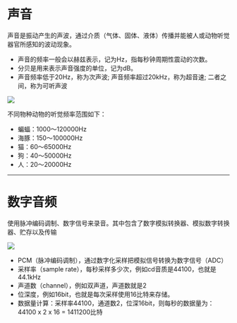 # 声音
声音是振动产生的声波，通过介质（气体、固体、液体）传播并能被人或动物听觉器官所感知的波动现象。

* 声音的频率一般会以赫兹表示，记为Hz，指每秒钟周期性震动的次数。
* 分贝是用来表示声音强度的单位，记为dB。
* 声音频率低于20Hz，称为次声波; 声音频率超过20kHz，称为超音速; 二者之间，称为可听声波

<img src="/sound-range.png" />

不同物种动物的听觉频率范围如下：

* 蝙蝠：1000～120000Hz
* 海豚：150～100000Hz
* 猫：60～65000Hz
* 狗：40～50000Hz
* 人：20～20000Hz

---

# 数字音频
使用脉冲编码调制、数字信号来录音。其中包含了数字模拟转换器、模拟数字转换器、贮存以及传输

<img src="/digital-audio-sampling.png" />

* PCM（脉冲编码调制），通过数字化采样把模拟信号转换为数字信号（ADC）
* 采样率（sample rate），每秒采样多少次，例如cd音质是44100，也就是44.1kHz
* 声道数（channel），例如双声道，声道数就是2
* 位深度，例如16bit，也就是每次采样使用16比特来存储。
* 数据量计算：采样率44100，通道数2，位深16bit，则每秒的数据量为：44100 x 2 x 16 = 1411200比特